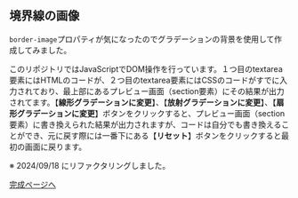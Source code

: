## 境界線の画像

`border-image`プロパティが気になったのでグラデーションの背景を使用して作成してみました。

このリポジトリではJavaScriptでDOM操作を行っています。１つ目のtextarea要素にはHTMLのコードが、２つ目のtextarea要素にはCSSのコードがすでに入力されており、最上部にあるプレビュー画面（section要素）にその結果が出力されてます。【**線形グラデーションに変更**】、【**放射グラデーションに変更**】、【**扇形グラデーションに変更**】ボタンをクリックすると、プレビュー画面（section要素）に書き換えられた結果が出力されますが、コードは自分でも書き換えることができ、元に戻す際には一番下にある【**リセット**】ボタンをクリックすると最初の画面に戻ります。

※ 2024/09/18 にリファクタリングしました。


[完成ページへ](https://yscyber.github.io/border-images/ "https://yscyber.github.io/border-images/")
